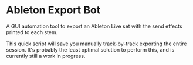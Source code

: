 # Ableton Export Bot 
A GUI automation tool to export an Ableton Live set with the send effects printed to each stem.

This quick script will save you manually track-by-track exporting the entire session.
It's probably the least optimal solution to perform this, and is currently still a work in progress. 
